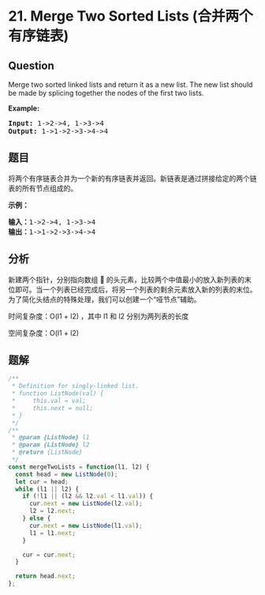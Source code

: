 # 21. Merge Two Sorted Lists (合并两个有序链表)

## Question

Merge two sorted linked lists and return it as a new list. The new list should be made by splicing together the nodes of the first two lists.

**Example:**

<pre><b>Input:</b> 1-&gt;2-&gt;4, 1-&gt;3-&gt;4
<b>Output:</b> 1-&gt;1-&gt;2-&gt;3-&gt;4-&gt;4
</pre>

## 题目

将两个有序链表合并为一个新的有序链表并返回。新链表是通过拼接给定的两个链表的所有节点组成的。

**示例：**

<pre><strong>输入：</strong>1-&gt;2-&gt;4, 1-&gt;3-&gt;4
<strong>输出：</strong>1-&gt;1-&gt;2-&gt;3-&gt;4-&gt;4
</pre>

## 分析

新建两个指针，分别指向数组  的头元素，比较两个中值最小的放入新列表的末位即可。当一个列表已经完成后，将另一个列表的剩余元素放入新的列表的末位。为了简化头结点的特殊处理，我们可以创建一个“哑节点”辅助。

时间复杂度：O(l1 + l2) ，其中 l1 和 l2 分别为两列表的长度

空间复杂度：O(l1 + l2)

## 题解

```javascript
/**
 * Definition for singly-linked list.
 * function ListNode(val) {
 *     this.val = val;
 *     this.next = null;
 * }
 */
/**
 * @param {ListNode} l1
 * @param {ListNode} l2
 * @return {ListNode}
 */
const mergeTwoLists = function(l1, l2) {
  const head = new ListNode(0);
  let cur = head;
  while (l1 || l2) {
    if (!l1 || (l2 && l2.val < l1.val)) {
      cur.next = new ListNode(l2.val);
      l2 = l2.next;
    } else {
      cur.next = new ListNode(l1.val);
      l1 = l1.next;
    }

    cur = cur.next;
  }

  return head.next;
};
```
